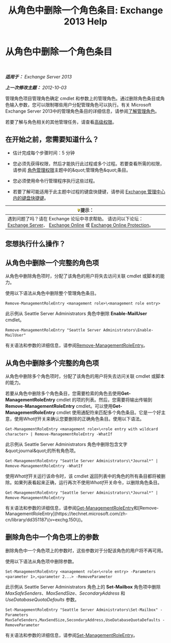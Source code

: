 ﻿---
title: '从角色中删除一个角色条目: Exchange 2013 Help'
TOCTitle: 从角色中删除一个角色条目
ms:assetid: 4736367a-750f-44d3-8a20-5149bd35e9ff
ms:mtpsurl: https://technet.microsoft.com/zh-cn/library/Dd297947(v=EXCHG.150)
ms:contentKeyID: 50490463
ms.date: 05/21/2018
mtps_version: v=EXCHG.150
ms.translationtype: MT
---

# 从角色中删除一个角色条目

 

_**适用于：** Exchange Server 2013_

_**上一次修改主题：** 2012-10-03_

管理角色项目管理角色确定 cmdlet 和参数上的管理角色。通过删除角色条目或角色输入参数，您可以限制哪些用户分配管理角色可以执行。有关 Microsoft Exchange Server 2013中的管理角色条目的详细信息，请参阅[了解管理角色](understanding-management-roles-exchange-2013-help.md)。

若要了解与角色相关的其他管理任务，请查看[高级权限](advanced-permissions-exchange-2013-help.md)。

## 在开始之前，您需要知道什么？

  - 估计完成每个步骤时间：5 分钟

  - 您必须先获得权限，然后才能执行此过程或多个过程。若要查看所需的权限，请参阅 [角色管理权限](role-management-permissions-exchange-2013-help.md)主题中的\&quot;管理角色\&quot;条目。

  - 您必须使用命令行管理程序执行这些过程。

  - 若要了解可能适用于此主题中过程的键盘快捷键，请参阅 [Exchange 管理中心内的键盘快捷键](keyboard-shortcuts-in-the-exchange-admin-center-exchange-online-protection-help.md)。

<table>
<thead>
<tr class="header">
<th><img src="images/Bb124558.tip(EXCHG.150).gif" title="提示" alt="提示" />提示：</th>
</tr>
</thead>
<tbody>
<tr class="odd">
<td>遇到问题了吗？请在 Exchange 论坛中寻求帮助。 请访问以下论坛：<a href="https://go.microsoft.com/fwlink/p/?linkid=60612">Exchange Server</a>、 <a href="https://go.microsoft.com/fwlink/p/?linkid=267542">Exchange Online</a> 或 <a href="https://go.microsoft.com/fwlink/p/?linkid=285351">Exchange Online Protection</a>。</td>
</tr>
</tbody>
</table>


## 您想执行什么操作？

## 从角色中删除一个完整的角色项

从角色中删除角色项时，分配了该角色的用户将失去访问关联 cmdlet 或脚本的能力。

使用以下语法从角色中删除整个管理角色条目。

    Remove-ManagementRoleEntry <management role>\<management role entry>

此示例从 Seattle Server Administrators 角色中删除 **Enable-MailUser** cmdlet。

    Remove-ManagementRoleEntry "Seattle Server Administrators\Enable-MailUser"

有关语法和参数的详细信息，请参阅[Remove-ManagementRoleEntry](https://technet.microsoft.com/zh-cn/library/dd351187\(v=exchg.150\))。

## 从角色中删除多个完整的角色项

从角色中删除多个角色项时，分配了该角色的用户将失去访问关联 cmdlet 或脚本的能力。

若要从角色中删除多个角色条目，您需要检索的角色去使用**Get-ManagementRoleEntry** cmdlet 的项的列表。然后，您需要将输出传输到**Remove-ManagementRoleEntry** cmdlet。可以使用**Get-ManagementRoleEntry** cmdlet 使用通配符来匹配多个角色条目。它是一个好主意，使用*WhatIf*开关来确认您要删除的正确角色条目。使用以下语法。

    Get-ManagementRoleEntry <management role>\<role entry with wildcard character> | Remove-ManagementRoleEntry -WhatIf

此示例从 Seattle Server Administrators 角色中删除包含文字\&quot;journal\&quot;的所有角色项。

    Get-ManagementRoleEntry "Seattle Server Administrators\*Journal*" | Remove-ManagementRoleEntry -WhatIf

使用*WhatIf*开关运行该命令时，该 cmdlet 返回列表中的角色的所有条目都将被删除。如果列表看起来正确，运行再次不使用*WhatIf*开关命令，以删除角色条目。

    Get-ManagementRoleEntry "Seattle Server Administrators\*Journal*" | Remove-ManagementRoleEntry

有关语法和参数的详细信息，请参阅[Get-ManagementRoleEntry](https://technet.microsoft.com/zh-cn/library/dd335210\(v=exchg.150\))和[Remove-ManagementRoleEntry](https://technet.microsoft.com/zh-cn/library/dd351187\(v=exchg.150\))。

## 删除角色中一个角色项上的参数

删除角色中一个角色项上的参数时，这些参数对于分配该角色的用户将不再可用。

使用以下语法从角色项中删除参数。

    Set-ManagementRoleEntry <management role>\<role entry> -Parameters <parameter 1>,<parameter 2...> -RemoveParameter

此示例从 Seattle Server Administrators 角色上的 **Set-Mailbox** 角色项中删除 *MaxSafeSenders*、*MaxSendSize*、*SecondaryAddress* 和 *UseDatabaseQuotaDefaults* 参数。

    Set-ManagementRoleEntry "Seattle Server Administrators\Set-Mailbox" -Parameters MaxSafeSenders,MaxSendSize,SecondaryAddress,UseDatabaseQuotaDefaults -RemoveParameter

有关语法和参数的详细信息，请参阅[Set-ManagementRoleEntry](https://technet.microsoft.com/zh-cn/library/dd351162\(v=exchg.150\))。

